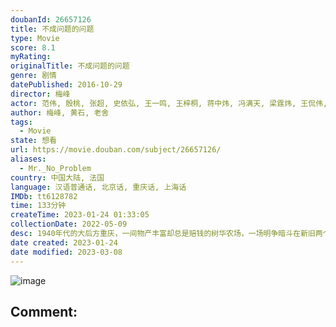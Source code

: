 ```yaml
---
doubanId: 26657126
title: 不成问题的问题
type: Movie
score: 8.1
myRating: 
originalTitle: 不成问题的问题
genre: 剧情
datePublished: 2016-10-29
director: 梅峰
actor: 范伟, 殷桃, 张超, 史依弘, 王一鸣, 王梓桐, 蒋中炜, 冯满天, 梁霆炜, 王侃伟, 俞颖
author: 梅峰, 黄石, 老舍
tags:
  - Movie
state: 想看
url: https://movie.douban.com/subject/26657126/
aliases:
  - Mr._No_Problem
country: 中国大陆, 法国
language: 汉语普通话, 北京话, 重庆话, 上海话
IMDb: tt6128782
time: 133分钟
createTime: 2023-01-24 01:33:05
collectionDate: 2022-05-09
desc: 1940年代的大后方重庆，一间物产丰富却总是赔钱的树华农场，一场明争暗斗在新旧两个农场主任之间上演。这部根据老舍小说改编的影片似乎叙述了一个永不过时的人间寓言。
date created: 2023-01-24
date modified: 2023-03-08
---
```


![image](p2504993947.jpg)

Comment:
---
